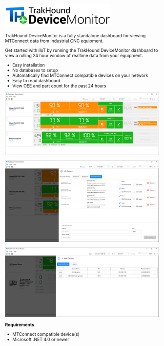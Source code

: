 ![TrakHound DeviceMonitor](images/devicemonitor-logo-full-75px.png)
<br>
<br>
TrakHound DeviceMonitor is a fully standalone dashboard for viewing MTConnect data from industrial CNC equipment.

Get started with IIoT by running the TrakHound DeviceMonitor dashboard to view a rolling 24 hour window of realtime data from your equipment.

- Easy installation
- No databases to setup
- Automatically find MTConnect compatible devices on your network
- Easy to read dashboard
- View OEE and part count for the past 24 hours

![Overview](images/overview-02.PNG)

![Options](images/options-02.PNG)

![Find Devices](images/find-devices-01.PNG)


**Requirements**
- MTConnect compatible device(s)
- Microsoft .NET 4.0 or newer


